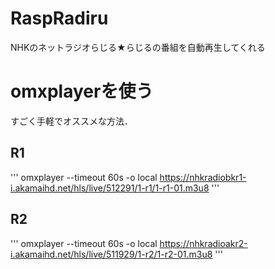# RaspRadiru
NHKのネットラジオらじる★らじるの番組を自動再生してくれる

# omxplayerを使う
すごく手軽でオススメな方法．

## R1
'''
omxplayer --timeout 60s -o local https://nhkradiobkr1-i.akamaihd.net/hls/live/512291/1-r1/1-r1-01.m3u8
'''

## R2
'''
omxplayer --timeout 60s -o local https://nhkradioakr2-i.akamaihd.net/hls/live/511929/1-r2/1-r2-01.m3u8
'''
